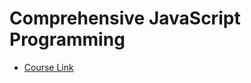 # Comprehensive JavaScript Programming

* [Course Link](https://www.udemy.com/comprehensive-javascript-programming/learn/v4/overview)
